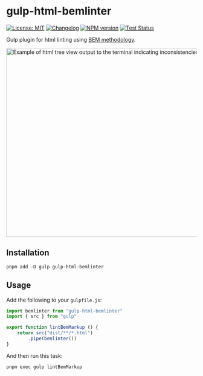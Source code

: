 # gulp-html-bemlinter

[![License: MIT][license-image]][license-url]
[![Changelog][changelog-image]][changelog-url]
[![NPM version][npm-image]][npm-url]
[![Test Status][test-image]][test-url]

Gulp plugin for html linting using [BEM methodology](https://en.bem.info/methodology).

<picture>
	<source srcset="https://raw.githubusercontent.com/firefoxic/gulp-html-bemlinter/main/example/dark.webp" width="1180" height="500" media="(prefers-color-scheme: dark)">
	<img src="https://raw.githubusercontent.com/firefoxic/gulp-html-bemlinter/main/example/light.webp" width="1180" height="500" alt="Example of html tree view output to the terminal indicating inconsistencies with the BEM methodology.">
</picture>

## Installation

```shell
pnpm add -D gulp gulp-html-bemlinter
```

## Usage

Add the following to your `gulpfile.js`:

```js
import bemlinter from "gulp-html-bemlinter"
import { src } from "gulp"

export function lintBemMarkup () {
	return src("dist/**/*.html")
		.pipe(bemlinter())
}
```

And then run this task:

```shell
pnpm exec gulp lintBemMarkup
```

[license-url]: https://github.com/firefoxic/gulp-html-bemlinter/blob/main/LICENSE.md
[license-image]: https://img.shields.io/badge/License-MIT-limegreen.svg

[changelog-url]: https://github.com/firefoxic/gulp-html-bemlinter/blob/main/CHANGELOG.md
[changelog-image]: https://img.shields.io/badge/CHANGELOG-md-limegreen

[npm-url]: https://npmjs.com/package/gulp-html-bemlinter
[npm-image]: https://badge.fury.io/js/gulp-html-bemlinter.svg

[test-url]: https://github.com/firefoxic/gulp-html-bemlinter/actions
[test-image]: https://github.com/firefoxic/gulp-html-bemlinter/actions/workflows/test.yml/badge.svg?branch=main
